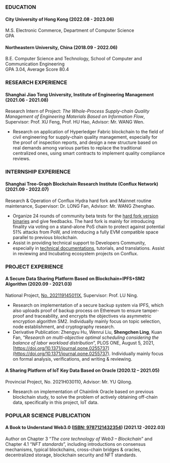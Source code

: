### EDUCATION

#### City University of Hong Kong (2022.08 - 2023.06) 

M.S. Electronic Commerce, Department of Computer Science </br>
GPA </br>

#### Northeastern University, China (2018.09 - 2022.06)

B.E. Computer Science and Technology, School of Computer and Communication Engineering </br>
GPA 3.04, Average Score 80.4 </br>

### RESEARCH EXPERIENCE

#### Shanghai Jiao Tong University, Institute of Engineering Management (2021.06 - 2021.08)

Research Intern of Project: _The Whole-Process Supply-chain Quality Management of Engineering Materials Based on Information Flow_, Supervisor: Prof. XU Feng, Prof. HU Hao, Advisor: Mr. WANG Wen. </br>

* Research on application of Hyperledger Fabric blockchain to the field of civil engineering for supply-chain
quality management, especially for the proof of inspection reports, and design a new structure based on real demands among various parties to replace the traditional centralized ones, using smart contracts to implement quality compliance reviews.

### INTERNSHIP EXPERIENCE

#### Shanghai Tree-Graph Blockchain Research Institute (Conflux Network) (2021.09 - 2022.07)

Research & Operation of Conflux Hydra hard fork and Mainnet routine maintenance, Supervisor: Dr. LONG Fan, Advisor: Mr. WANG Zhenghao. </br>

* Organize 24 rounds of community beta tests for the [hard fork version binaries](https://github.com/conflux-fans/Conflux-PoS-test/releases) and give feedbacks. The hard fork is mainly for introducing finality via voting on a stand-alone PoS chain to protect against potential 51% attacks from PoW, and introducing a fully EVM compatible space parallel to previous blockchain.
* Assist in providing technical support to Developers Community, especially in [technical documentations](https://forum.conflux.fun/t/conflux/11990), tutorials, and translations. Assist in reviewing and Incubating ecosystem projects on Conflux.

### PROJECT EXPERIENCE

#### A Secure Data Sharing Platform Based on Blockchain+IPFS+SM2 Algorithm (2020.09 - 2021.03)

National Project, [No. 202119145011X](http://gjcxcy.bjtu.edu.cn/NewJTItemListForStudentDetail.aspx?ItemNo=851412&year=2021&type=school&IsLXItem=0), Supervisor: Prof. LU Ning. </br>

* Research on implementation of a secure backup system via IPFS, which also uploads proof of backup process on Ethereum to ensure tamper-proof and traceability, and encrypts the objectives via asymmetric encryption algorithm SM2. Individually mainly focus on topic selection, node establishment, and cryptography research.
* Derivative Publication: Zhengyu Hu, Wenrui Liu, **Shengchen Ling**, Kuan Fan, “_Research on multi-objective optimal scheduling considering the balance of labor workload distribution_”, PLOS ONE, August 5, 2021, [https://doi.org/10.1371/journal.pone.0255737](https://doi.org/10.1371/journal.pone.0255737). Individually mainly focus on formal analysis, verifications, and writing & reviewing.

#### A Sharing Platform of IoT Key Data Based on Oracle (2020.12 – 2021.05)

Provincial Project, No. 2021H030110, Advisor: Mr. YU Qilong. </br>

* Research on implementation of Chainlink Oracle based on previous blockchain study, to solve the problem of actively obtaining off-chain data, specifically in this project, IoT data.

### POPULAR SCIENCE PUBLICATION

#### A Book to Understand Web3.0 ([ISBN: 9787121432354](https://www.phei.com.cn/module/goods/wssd_content.jsp?bookid=60346)) (2021.12 -2022.03)

Author on Chapter 3 “_The core technology of Web3 – Blockchain_” and Chapter 4.1 “_NFT standards_”, including introductions on consensus mechanisms, typical blockchains, cross-chain bridges & oracles, decentralized storage, blockchain security and NFT standards. </br>








<!-- ---
layout: default
---

Text can be **bold**, _italic_, or ~~strikethrough~~.

[Link to another page](./another-page.html).

There should be whitespace between paragraphs.

There should be whitespace between paragraphs. We recommend including a README, or a file with information about your project.

# Header 1

This is a normal paragraph following a header. GitHub is a code hosting platform for version control and collaboration. It lets you and others work together on projects from anywhere.

## Header 2

> This is a blockquote following a header.
>
> When something is important enough, you do it even if the odds are not in your favor.

### Header 3

```js
// Javascript code with syntax highlighting.
var fun = function lang(l) {
  dateformat.i18n = require('./lang/' + l)
  return true;
}
```

```ruby
# Ruby code with syntax highlighting
GitHubPages::Dependencies.gems.each do |gem, version|
  s.add_dependency(gem, "= #{version}")
end
```

#### Header 4

*   This is an unordered list following a header.
*   This is an unordered list following a header.
*   This is an unordered list following a header.

##### Header 5

1.  This is an ordered list following a header.
2.  This is an ordered list following a header.
3.  This is an ordered list following a header.

###### Header 6

| head1        | head two          | three |
|:-------------|:------------------|:------|
| ok           | good swedish fish | nice  |
| out of stock | good and plenty   | nice  |
| ok           | good `oreos`      | hmm   |
| ok           | good `zoute` drop | yumm  |

### There's a horizontal rule below this.

* * *

### Here is an unordered list:

*   Item foo
*   Item bar
*   Item baz
*   Item zip

### And an ordered list:

1.  Item one
1.  Item two
1.  Item three
1.  Item four

### And a nested list:

- level 1 item
  - level 2 item
  - level 2 item
    - level 3 item
    - level 3 item
- level 1 item
  - level 2 item
  - level 2 item
  - level 2 item
- level 1 item
  - level 2 item
  - level 2 item
- level 1 item

### Small image

![Octocat](https://github.githubassets.com/images/icons/emoji/octocat.png)

### Large image

![Branching](https://guides.github.com/activities/hello-world/branching.png)


### Definition lists can be used with HTML syntax.

<dl>
<dt>Name</dt>
<dd>Godzilla</dd>
<dt>Born</dt>
<dd>1952</dd>
<dt>Birthplace</dt>
<dd>Japan</dd>
<dt>Color</dt>
<dd>Green</dd>
</dl>

```
Long, single-line code blocks should not wrap. They should horizontally scroll if they are too long. This line should be long enough to demonstrate this.
```

```
The final element.
```
 -->

